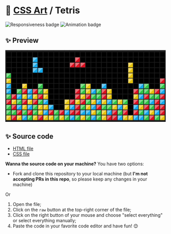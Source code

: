 # 🎨 [CSS Art](https://github.com/bugahontas/css-art) / Tetris

![Responsiveness badge](https://img.shields.io/static/v1?label=Responsive&message=No&color=red&style=for-the-badge)
![Animation badge](https://img.shields.io/static/v1?label=Animation&message=No&color=orange&style=for-the-badge)

## ✨ Preview

![Preview](screenshot/tetris.png)

## ✨ Source code

- [HTML file](https://github.com/bugahontas/css-art/blob/main/tetris/tetris.html)
- [CSS file](https://github.com/bugahontas/css-art/blob/main/tetris/tetris.css)

**Wanna the source code on your machine?** You have two options:
- Fork and clone this repository to your local machine (but **I'm not accepting PRs in this repo**, so please keep any changes in your machine)
 
Or  

1. Open the file;
2. Click on the ```raw``` button at the top-right corner of the file;
3. Click on the right button of your mouse and choose "select everything" or select everything manually;
4. Paste the code in your favorite code editor and have fun! 😊 

